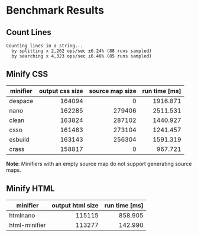 # Benchmark Results

## Count Lines

    Counting lines in a string...
      by splitting x 2,262 ops/sec ±6.24% (88 runs sampled)
      by searching x 4,323 ops/sec ±6.46% (85 runs sampled)

## Minify CSS

| minifier | output css size | source map size | run time [ms] |
| -------- | ---------------:| ---------------:| -------------:|
|  despace |          164094 |               0 |      1916.871 |
|     nano |          162285 |          279406 |      2511.531 |
|    clean |          163824 |          287102 |      1440.927 |
|     csso |          161483 |          273104 |      1241.457 |
|  esbuild |          163143 |          256304 |      1591.319 |
|    crass |          158817 |               0 |       967.721 |

**Note**: Minifiers with an empty source map do not support generating source maps.

## Minify HTML

| minifier      | output html size | run time [ms] |
| ------------- | ----------------:| -------------:|
|      htmlnano |           115115 |       858.905 |
| html-minifier |           113277 |       142.990 |
